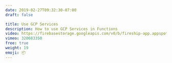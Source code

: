 ```yaml
---
date: 2019-02-27T09:32:30-07:00
draft: false

title: Use GCP Services
description: How to use GCP Services in Functions
video: https://firebasestorage.googleapis.com/v0/b/fireship-app.appspot.com/o/courses%2Fcloud-functions-master-course%2F5-gcs.mp4?alt=media&token=e1871687-0373-449d-8530-86f9639601a1
vimeo: 320683350
free: true
weight: 19
emoji: 📦
---
```

